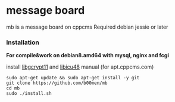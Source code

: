 # message board
mb is a message board on cppcms
Required debian jessie or later

### Installation

**For compile&work on debian8.amd64 with mysql, nginx and fcgi**

install [libgcrypt11](https://packages.debian.org/wheezy/libgcrypt11) and [libicu48](https://packages.debian.org/wheezy/libicu48>) manual (for apt.cppcms.com)

    sudo apt-get update && sudo apt-get install -y git
    git clone https://github.com/b00men/mb
    cd mb
    sudo ./install.sh
